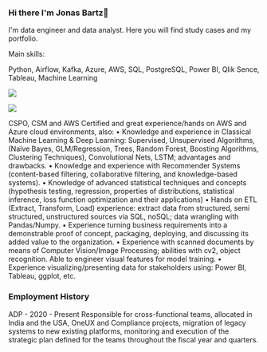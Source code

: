 ### Hi there I'm Jonas Bartz👋

I'm data engineer and data analyst. Here you will find study cases and my portfolio. 

Main skills:

Python, Airflow, Kafka, Azure, AWS, SQL, PostgreSQL, Power BI, Qlik Sence, Tableau, Machine Learning

<a href="https://www.linkedin.com/in/jonasbartz/" target="_blank"><img src="https://img.shields.io/badge/-LinkedIn-%230077B5?style=for-the-badge&logo=linkedin&logoColor=white" target="_blank"></a>   
</div> <a href = "mailto:jonasbartz@gmail.com"><img src="https://img.shields.io/badge/Gmail-D14836?style=for-the-badge&logo=gmail&logoColor=white" target="_blank"></a>

CSPO, CSM and AWS Certified and great experience/hands on AWS and Azure cloud environments, also:
•
Knowledge and experience in Classical Machine Learning & Deep Learning: Supervised, Unsupervised Algorithms, (Naïve Bayes, GLM/Regression, Trees, Random Forest, Boosting Algorithms, Clustering Techniques), Convolutional Nets, LSTM; advantages and drawbacks.
•
Knowledge and experience with Recommender Systems (content-based filtering, collaborative filtering, and knowledge-based systems).
•
Knowledge of advanced statistical techniques and concepts (hypothesis testing, regression, properties of distributions, statistical inference, loss function optimization and their applications)
•
Hands on ETL (Extract, Transform, Load) experience: extract data from structured, semi structured, unstructured sources via SQL, noSQL; data wrangling with Pandas/Numpy.
•
Experience turning business requirements into a demonstrable proof of concept, packaging, deploying, and discussing its added value to the organization.
•
Experience with scanned documents by means of Computer Vision/Image Processing; abilities with cv2, object recognition. Able to engineer visual features for model training.
•
Experience visualizing/presenting data for stakeholders using: Power BI, Tableau, ggplot, etc.

### Employment History
ADP - 2020 - Present
Responsible for cross-functional teams, allocated in India and the USA, OneUX and Compliance projects, migration of legacy systems to new existing platforms, monitoring and execution of the strategic plan defined for the teams throughout the fiscal year and quarters.
